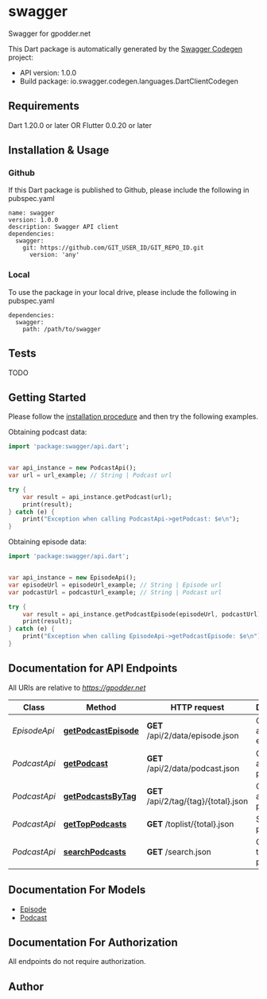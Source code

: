 # swagger
Swagger for gpodder.net

This Dart package is automatically generated by the [Swagger Codegen](https://github.com/swagger-api/swagger-codegen) project:

- API version: 1.0.0
- Build package: io.swagger.codegen.languages.DartClientCodegen

## Requirements

Dart 1.20.0 or later OR Flutter 0.0.20 or later

## Installation & Usage

### Github
If this Dart package is published to Github, please include the following in pubspec.yaml
```
name: swagger
version: 1.0.0
description: Swagger API client
dependencies:
  swagger:
    git: https://github.com/GIT_USER_ID/GIT_REPO_ID.git
      version: 'any'
```

### Local
To use the package in your local drive, please include the following in pubspec.yaml
```
dependencies:
  swagger:
    path: /path/to/swagger
```

## Tests

TODO

## Getting Started

Please follow the [installation procedure](#installation--usage) and then try the following examples.

Obtaining podcast data:

```dart
import 'package:swagger/api.dart';


var api_instance = new PodcastApi();
var url = url_example; // String | Podcast url

try {
    var result = api_instance.getPodcast(url);
    print(result);
} catch (e) {
    print("Exception when calling PodcastApi->getPodcast: $e\n");
}

```

Obtaining episode data:

```dart
import 'package:swagger/api.dart';


var api_instance = new EpisodeApi();
var episodeUrl = episodeUrl_example; // String | Episode url
var podcastUrl = podcastUrl_example; // String | Podcast url

try {
    var result = api_instance.getPodcastEpisode(episodeUrl, podcastUrl);
    print(result);
} catch (e) {
    print("Exception when calling EpisodeApi->getPodcastEpisode: $e\n");
}

```

## Documentation for API Endpoints

All URIs are relative to *https://gpodder.net*

Class | Method | HTTP request | Description
------------ | ------------- | ------------- | -------------
*EpisodeApi* | [**getPodcastEpisode**](docs//EpisodeApi.md#getpodcastepisode) | **GET** /api/2/data/episode.json | Get data about an episode
*PodcastApi* | [**getPodcast**](docs//PodcastApi.md#getpodcast) | **GET** /api/2/data/podcast.json | Get data about a podcast
*PodcastApi* | [**getPodcastsByTag**](docs//PodcastApi.md#getpodcastsbytag) | **GET** /api/2/tag/{tag}/{total}.json | Get data about a podcast
*PodcastApi* | [**getTopPodcasts**](docs//PodcastApi.md#gettoppodcasts) | **GET** /toplist/{total}.json | Search for podcasts
*PodcastApi* | [**searchPodcasts**](docs//PodcastApi.md#searchpodcasts) | **GET** /search.json | Get list of top podcasts


## Documentation For Models

 - [Episode](docs//Episode.md)
 - [Podcast](docs//Podcast.md)


## Documentation For Authorization

 All endpoints do not require authorization.


## Author




